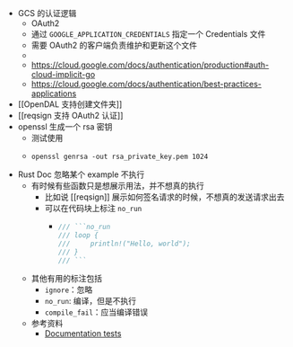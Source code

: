 - GCS 的认证逻辑
	- OAuth2
	- 通过 `GOOGLE_APPLICATION_CREDENTIALS` 指定一个 Credentials 文件
	- 需要 OAuth2 的客户端负责维护和更新这个文件
	-
	- https://cloud.google.com/docs/authentication/production#auth-cloud-implicit-go
	- https://cloud.google.com/docs/authentication/best-practices-applications
- [[OpenDAL 支持创建文件夹]]
- [[reqsign 支持 OAuth2 认证]]
- openssl 生成一个 rsa 密钥
	- 测试使用
	- ```shell
	  openssl genrsa -out rsa_private_key.pem 1024
	  ```
- Rust Doc 忽略某个 example 不执行
	- 有时候有些函数只是想展示用法，并不想真的执行
		- 比如说 [[reqsign]] 展示如何签名请求的时候，不想真的发送请求出去
		- 可以在代码块上标注 `no_run`
			- ```rust
			  /// ```no_run
			  /// loop {
			  ///     println!("Hello, world");
			  /// }
			  /// ```
			  ```
	- 其他有用的标注包括
		- `ignore`：忽略
		- `no_run`: 编译，但是不执行
		- `compile_fail`：应当编译错误
	- 参考资料
		- [Documentation tests](https://doc.rust-lang.org/rustdoc/documentation-tests.html)